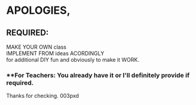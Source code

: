 # APOLOGIES,
## **REQUIRED:**<br />
MAKE YOUR OWN class<br />
IMPLEMENT FROM ideas ACORDINGLY<br />
for additional DIY fun and obviously to make it WORK.
### **For Teachers: You already have it or I'll definitely provide if required.
Thanks for checking.
003pxd

